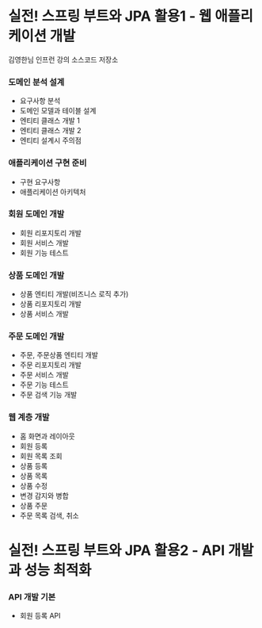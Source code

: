 # 실전! 스프링 부트와 JPA 활용1 - 웹 애플리케이션 개발

김영한님 인프런 강의 소스코드 저장소

### 도메인 분석 설계
- 요구사항 분석
- 도메인 모델과 테이블 설계
- 엔티티 클래스 개발 1
- 엔티티 클래스 개발 2
- 엔티티 설계시 주의점

### 애플리케이션 구현 준비
- 구현 요구사항
- 애플리케이션 아키텍처

### 회원 도메인 개발
- 회원 리포지토리 개발
- 회원 서비스 개발
- 회원 기능 테스트

### 상품 도메인 개발
- 상품 엔티티 개발(비즈니스 로직 추가)
- 상품 리포지토리 개발 
- 상품 서비스 개발

### 주문 도메인 개발
- 주문, 주문상품 엔티티 개발 
- 주문 리포지토리 개발
- 주문 서비스 개발
- 주문 기능 테스트
- 주문 검색 기능 개발

### 웹 계층 개발
- 홈 화면과 레이아웃
- 회원 등록
- 회원 목록 조회
- 상품 등록
- 상품 목록
- 상품 수정
- 변경 감지와 병합
- 상품 주문
- 주문 목록 검색, 취소


# 실전! 스프링 부트와 JPA 활용2 - API 개발과 성능 최적화


### API 개발 기본
- 회원 등록 API
